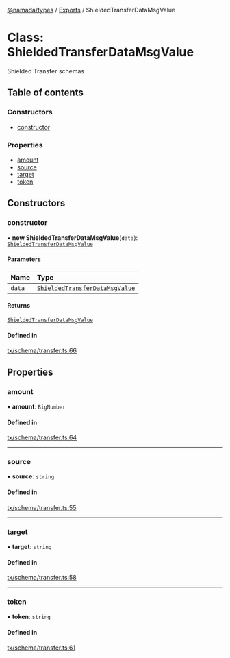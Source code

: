 [@namada/types](../README.md) / [Exports](../modules.md) / ShieldedTransferDataMsgValue

# Class: ShieldedTransferDataMsgValue

Shielded Transfer schemas

## Table of contents

### Constructors

- [constructor](ShieldedTransferDataMsgValue.md#constructor)

### Properties

- [amount](ShieldedTransferDataMsgValue.md#amount)
- [source](ShieldedTransferDataMsgValue.md#source)
- [target](ShieldedTransferDataMsgValue.md#target)
- [token](ShieldedTransferDataMsgValue.md#token)

## Constructors

### constructor

• **new ShieldedTransferDataMsgValue**(`data`): [`ShieldedTransferDataMsgValue`](ShieldedTransferDataMsgValue.md)

#### Parameters

| Name | Type |
| :------ | :------ |
| `data` | [`ShieldedTransferDataMsgValue`](ShieldedTransferDataMsgValue.md) |

#### Returns

[`ShieldedTransferDataMsgValue`](ShieldedTransferDataMsgValue.md)

#### Defined in

[tx/schema/transfer.ts:66](https://github.com/anoma/namada-interface/blob/fed376fb8f8e78431a4124d1835f659952e931ac/packages/types/src/tx/schema/transfer.ts#L66)

## Properties

### amount

• **amount**: `BigNumber`

#### Defined in

[tx/schema/transfer.ts:64](https://github.com/anoma/namada-interface/blob/fed376fb8f8e78431a4124d1835f659952e931ac/packages/types/src/tx/schema/transfer.ts#L64)

___

### source

• **source**: `string`

#### Defined in

[tx/schema/transfer.ts:55](https://github.com/anoma/namada-interface/blob/fed376fb8f8e78431a4124d1835f659952e931ac/packages/types/src/tx/schema/transfer.ts#L55)

___

### target

• **target**: `string`

#### Defined in

[tx/schema/transfer.ts:58](https://github.com/anoma/namada-interface/blob/fed376fb8f8e78431a4124d1835f659952e931ac/packages/types/src/tx/schema/transfer.ts#L58)

___

### token

• **token**: `string`

#### Defined in

[tx/schema/transfer.ts:61](https://github.com/anoma/namada-interface/blob/fed376fb8f8e78431a4124d1835f659952e931ac/packages/types/src/tx/schema/transfer.ts#L61)
